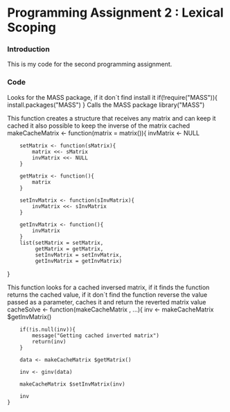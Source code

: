 Programming Assignment 2 : Lexical Scoping
====================================
### Introduction

This is my code for the second programming assignment.
   
### Code
Looks for the MASS package, if it don´t find install it
	if(!require("MASS")){
		install.packages("MASS")
	}
Calls the MASS package
	library("MASS")

This function creates a structure that receives any matrix and can keep it cached
it also possible to keep the inverse of the matrix cached
	makeCacheMatrix  <- function(matrix = matrix()){
		invMatrix <- NULL
		
		setMatrix <- function(sMatrix){
			matrix <<- sMatrix
			invMatrix <<- NULL
		}
		
		getMatrix <- function(){
			matrix
		}
		
		setInvMatrix <- function(sInvMatrix){
			invMatrix <<- sInvMatrix
		}
		
		getInvMatrix <- function(){
			invMatrix
		}
		list(setMatrix = setMatrix,
			 getMatrix = getMatrix,
			 setInvMatrix = setInvMatrix,
			 getInvMatrix = getInvMatrix)
}

This function looks for a cached inversed matrix, if it finds the function 
returns the cached value, if it don´t find the function reverse
the value passed as a parameter, caches it and return the reverted matrix value
	cacheSolve  <- function(makeCacheMatrix , ...){
		inv <- makeCacheMatrix $getInvMatrix()
		
		if(!is.null(inv)){
			message("Getting cached inverted matrix")
			return(inv)
		}
		
		data <- makeCacheMatrix $getMatrix()
		
		inv <- ginv(data)
		
		makeCacheMatrix $setInvMatrix(inv)
		
		inv
	}